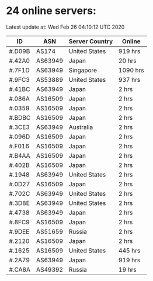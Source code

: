 # 24 online servers:

Latest update at: Wed Feb 26 04:10:12 UTC 2020

| ID | ASN | Server Country | Online |
| -- | --- | -------------- | ------ |
| #.D09B | AS174 | United States | 919 hrs |
| #.42A0 | AS63949 | Japan | 20 hrs |
| #.7F1D | AS63949 | Singapore | 1090 hrs |
| #.9FC3 | AS53889 | United States | 937 hrs |
| #.41BC | AS63949 | Japan | 2 hrs |
| #.086A | AS16509 | Japan | 2 hrs |
| #.0359 | AS16509 | Japan | 2 hrs |
| #.BDBC | AS16509 | Japan | 2 hrs |
| #.3CE3 | AS63949 | Australia | 2 hrs |
| #.096D | AS16509 | Japan | 2 hrs |
| #.F016 | AS16509 | Japan | 2 hrs |
| #.B4AA | AS16509 | Japan | 2 hrs |
| #.402B | AS16509 | Japan | 2 hrs |
| #.1948 | AS63949 | United States | 2 hrs |
| #.0D27 | AS16509 | Japan | 2 hrs |
| #.702C | AS63949 | United States | 2 hrs |
| #.3D8E | AS63949 | United States | 2 hrs |
| #.4738 | AS63949 | Japan | 2 hrs |
| #.8FC9 | AS16509 | Japan | 2 hrs |
| #.9DEE | AS51659 | Russia | 2 hrs |
| #.2120 | AS16509 | Japan | 2 hrs |
| #.1625 | AS16509 | United States | 445 hrs |
| #.2A79 | AS63949 | Japan | 919 hrs |
| #.CA8A | AS49392 | Russia | 19 hrs |

